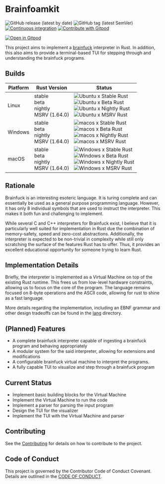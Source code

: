 
# Brainfoamkit

![GitHub release (latest by date)](https://img.shields.io/github/v/release/AliSajid/brainfoamkit)
![GitHub tag (latest SemVer)](https://img.shields.io/github/v/tag/AliSajid/brainfoamkit)
[![Continuous integration](https://github.com/AliSajid/brainfoamkit/actions/workflows/ci.yaml/badge.svg?branch=main&event=push)](https://github.com/AliSajid/brainfoamkit/actions/workflows/ci.yaml)
[![Contribute with Gitpod](https://img.shields.io/badge/Contribute%20with-Gitpod-908a85?logo=gitpod)](https://gitpod.io/#AliSajid/brainfoamkit)


[![Open in Gitpod](https://gitpod.io/button/open-in-gitpod.svg)](https://gitpod.io/#AliSajid/brainfoamkit)

This project aims to implement a [brainfuck](https://esolangs.org/wiki/Brainfuck) interpreter in Rust. In addition, this also aims to provide a terminal-based TUI for stepping through and understanding the brainfuck programs.

## Builds

| Platform | Rust Version |Status |
| -------- | ------ | ------ |
| Linux    | stable <br/> beta <br/> nightly <br/> MSRV (1.64.0) | ![Ubuntu x Stable Rust](https://img.shields.io/endpoint?url=https://gist.githubusercontent.com/AliSajid/80eb42183fabbaf02eebcf768bdae485/raw/ubuntu-stable.json) <br/> ![Ubuntu x Beta Rust](https://img.shields.io/endpoint?url=https://gist.githubusercontent.com/AliSajid/80eb42183fabbaf02eebcf768bdae485/raw/ubuntu-beta.json) <br/> ![Ubuntu x Nightly Rust](https://img.shields.io/endpoint?url=https://gist.githubusercontent.com/AliSajid/80eb42183fabbaf02eebcf768bdae485/raw/ubuntu-nightly.json) <br/> ![Ubuntu x MSRV Rust](https://img.shields.io/endpoint?url=https://gist.githubusercontent.com/AliSajid/80eb42183fabbaf02eebcf768bdae485/raw/ubuntu-msrv.json) |
| Windows  | stable <br/> beta <br/> nightly <br/> MSRV (1.64.0) | ![macos x Stable Rust](https://img.shields.io/endpoint?url=https://gist.githubusercontent.com/AliSajid/80eb42183fabbaf02eebcf768bdae485/raw/windows-stable.json) <br/> ![macos x Beta Rust](https://img.shields.io/endpoint?url=https://gist.githubusercontent.com/AliSajid/80eb42183fabbaf02eebcf768bdae485/raw/windows-beta.json) <br/> ![macos x Nightly Rust](https://img.shields.io/endpoint?url=https://gist.githubusercontent.com/AliSajid/80eb42183fabbaf02eebcf768bdae485/raw/windows-nightly.json) <br/> ![macos x MSRV Rust](https://img.shields.io/endpoint?url=https://gist.githubusercontent.com/AliSajid/80eb42183fabbaf02eebcf768bdae485/raw/windows-msrv.json) |
| macOS    | stable <br/> beta <br/> nightly <br/> MSRV (1.64.0) | ![Windows x Stable Rust](https://img.shields.io/endpoint?url=https://gist.githubusercontent.com/AliSajid/80eb42183fabbaf02eebcf768bdae485/raw/macos-stable.json) <br/> ![Windows x Beta Rust](https://img.shields.io/endpoint?url=https://gist.githubusercontent.com/AliSajid/80eb42183fabbaf02eebcf768bdae485/raw/macos-beta.json) <br/> ![Windows x Nightly Rust](https://img.shields.io/endpoint?url=https://gist.githubusercontent.com/AliSajid/80eb42183fabbaf02eebcf768bdae485/raw/macos-nightly.json) <br/> ![Windows x MSRV Rust](https://img.shields.io/endpoint?url=https://gist.githubusercontent.com/AliSajid/80eb42183fabbaf02eebcf768bdae485/raw/macos-msrv.json) |

## Rationale

Brainfuck is an interesting esoteric language. It is turing complete and can essentially be used as a general purpose programming language. However, it has only 8 individual symbols that are used to instruct the interpreter. This makes it both fun and challenging to implement.

While several C and C++ interpreters for Brainfuck exist, I believe that it is particularly well suited for implementation in Rust due the combination of memory-safety, speed and zero-cost abstractions. Additionally, the interpreter is expected to be non-trivial in complexity while still only scratching the surface of the features Rust has to offer. Thus, it provides an excellent educational opportunity for someone trying to learn Rust.

## Implementation Details

Briefly, the interpreter is implemented as a Virtual Machine on top of the existing Rust runtime. This frees us from low-level hardware constraints, allowing us to focus on the core of the program. The language remains focused on 8-byte operations and the ASCII code, allowing for rust to shine as a fast language.

More details regarding the implementation, including an EBNF grammar and other design tradeoffs can be found in the [lang](lang/) directory.

## (Planned) Features

- A complete brainfuck interpreter capable of ingesting a brainfuck program and behaving appropriately
- A modular system for the said interpreter, allowing for extensions and modifications
- A configurable brainfuck virtual machine to interpret the programs.
- A fully capable TUI to visualize and step through a brainfuck program

## Current Status

- Implement basic building blocks for the Virtual Machine
- Implement the Virtual Machine to run the code
- Implement a parser for parsing the input program
- Design the TUI for the visualizer
- Implement the TUI with the Virtual Machine and parser

## Contributing

See the [Contributing](CONTRIBUTING.md) for details on how to contribute to the project.

## Code of Conduct

This project is governed by the Contributor Code of Conduct Covenant. Details are outlined in the [CODE OF CONDUCT](CODE_OF_CONDUCT.md).
